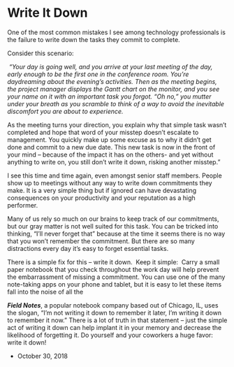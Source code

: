 Write It Down
=============

One of the most common mistakes I see among technology professionals is the failure to write down the tasks they commit to complete.

Consider this scenario:

 _“Your day is going well, and you arrive at your last meeting of the day, early enough to be the first one in the conference room. You’re daydreaming about the evening’s activities. Then as the meeting begins, the project manager displays the Gantt chart on the monitor, and you see your name on it with an important task you forgot. “Oh no,” you mutter under your breath as you scramble to think of a way to avoid the inevitable discomfort you are about to experience._

As the meeting turns your direction, you explain why that simple task wasn’t completed and hope that word of your misstep doesn’t escalate to management. You quickly make up some excuse as to why it didn’t get done and commit to a new due date. This new task is now in the front of your mind – because of the impact it has on the others- and yet without anything to write on, you still don’t write it down, risking another misstep.”

I see this time and time again, even amongst senior staff members. People show up to meetings without any way to write down commitments they make. It is a very simple thing but if ignored can have devastating consequences on your productivity and your reputation as a high performer.

Many of us rely so much on our brains to keep track of our commitments, but our gray matter is not well suited for this task. You can be tricked into thinking, “I’ll never forget that” because at the time it seems there is no way that you won’t remember the commitment. But there are so many distractions every day it’s easy to forget essential tasks.

There is a simple fix for this – write it down.  Keep it simple:  Carry a small paper notebook that you check throughout the work day will help prevent the embarrassment of missing a commitment. You can use one of the many note-taking apps on your phone and tablet, but it is easy to let these items fall into the noise of all the

**_Field Notes_**, a popular notebook company based out of Chicago, IL, uses the slogan, “I’m not writing it down to remember it later, I’m writing it down to remember it now.” There is a lot of truth in that statement – just the simple act of writing it down can help implant it in your memory and decrease the likelihood of forgetting it. Do yourself and your coworkers a huge favor: write it down!

*   October 30, 2018
